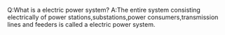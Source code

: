 Q:What is a electric power system?
A:The entire system consisting electrically of power stations,substations,power consumers,transmission lines and feeders is called a electric power system.


